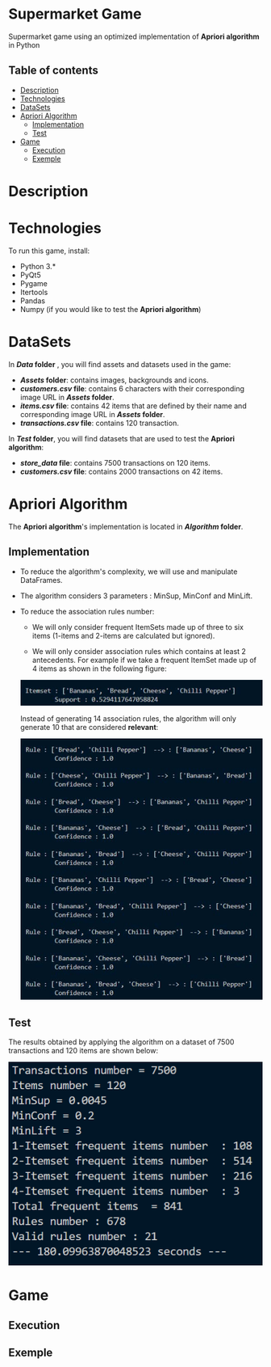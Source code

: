 # Supermarket Game
 Supermarket game using an optimized implementation of **Apriori algorithm** in Python

## Table of contents
* [Description](#description)
* [Technologies](#technologies)
* [DataSets](#datasets)
* [Apriori Algorithm](#apriori-algorithm)
  * [Implementation](#implementation)
  * [Test](#test)
* [Game](#game)
  * [Execution](#execution)
  * [Exemple](#exemple)

# Description

# Technologies
To run this game, install:
* Python 3.*
* PyQt5
* Pygame
* Itertools
* Pandas
* Numpy (if you would like to test the **Apriori algorithm**)


# DataSets

In __*Data* folder__ , you will find assets and datasets used in the game: 
* __*Assets* folder__: contains images, backgrounds and icons.
* __*customers.csv* file__: contains 6 characters with their corresponding image URL in __*Assets* folder__.
* __*items.csv* file__: contains 42 items that are defined by their name and corresponding image URL in __*Assets* folder__.
* __*transactions.csv* file__: contains 120 transaction.

In __*Test* folder__, you will find datasets that are used to test the **Apriori algorithm**: 

* __*store_data* file__: contains 7500 transactions on 120 items.
* __*customers.csv* file__: contains 2000 transactions on 42 items.

# Apriori Algorithm

The  **Apriori algorithm**'s implementation is located in __*Algorithm* folder__.

## Implementation

* To reduce the algorithm's complexity, we will use and manipulate DataFrames.

* The algorithm considers 3 parameters : MinSup, MinConf and MinLift.

* To reduce the association rules number:

  * We will only consider frequent ItemSets made up of three to six items (1-items and 2-items are calculated but ignored).

  * We will only consider association rules which contains at least 2 antecedents.
   For example if we take a frequent ItemSet made up of 4 items as shown in the following figure: 

   ![itemset](/Readme_images/itemset_frequent_4_items.jpg)

     Instead of generating 14 association rules, the algorithm will only generate 10 that are considered **relevant**:
     
   ![association_rules](/Readme_images/association_rules.jpg)

 ## Test

 The results obtained by applying the algorithm on a dataset of 7500 transactions and 120 items are shown below:
 
 ![results](/Readme_images/results1.png)

 
 
# Game

## Execution

## Exemple
